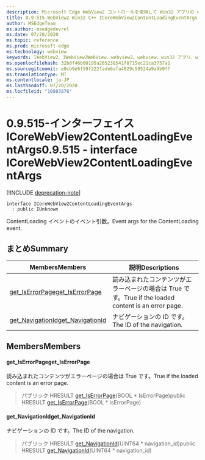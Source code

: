 ```yaml
---
description: Microsoft Edge WebView2 コントロールを使用して Win32 アプリの web コンテンツをホストする
title: 0.9.515-WebView2 Win32 C++ ICoreWebView2ContentLoadingEventArgs
author: MSEdgeTeam
ms.author: msedgedevrel
ms.date: 07/20/2020
ms.topic: reference
ms.prod: microsoft-edge
ms.technology: webview
keywords: IWebView2、IWebView2WebView、webview2、webview、win32 アプリ、win32、edge、ICoreWebView2、ICoreWebView2Controller、browser control、edge html
ms.openlocfilehash: 32b0f46b00195a265238541f8715ec21ca3757a1
ms.sourcegitcommit: e0cb9e6f59f222fade6afa4829c59524a9a9b9ff
ms.translationtype: MT
ms.contentlocale: ja-JP
ms.lasthandoff: 07/20/2020
ms.locfileid: "10883876"
---
```

# <span data-ttu-id="d1f0c-104">0.9.515-インターフェイス ICoreWebView2ContentLoadingEventArgs</span><span class="sxs-lookup"><span data-stu-id="d1f0c-104">0.9.515 - interface ICoreWebView2ContentLoadingEventArgs</span></span> 

[!INCLUDE [deprecation-note](../../includes/deprecation-note.md)]

```
interface ICoreWebView2ContentLoadingEventArgs
  : public IUnknown
```

<span data-ttu-id="d1f0c-105">ContentLoading イベントのイベント引数。</span><span class="sxs-lookup"><span data-stu-id="d1f0c-105">Event args for the ContentLoading event.</span></span>

## <span data-ttu-id="d1f0c-106">まとめ</span><span class="sxs-lookup"><span data-stu-id="d1f0c-106">Summary</span></span>

 <span data-ttu-id="d1f0c-107">Members</span><span class="sxs-lookup"><span data-stu-id="d1f0c-107">Members</span></span>                        | <span data-ttu-id="d1f0c-108">説明</span><span class="sxs-lookup"><span data-stu-id="d1f0c-108">Descriptions</span></span>
--------------------------------|---------------------------------------------
[<span data-ttu-id="d1f0c-109">get_IsErrorPage</span><span class="sxs-lookup"><span data-stu-id="d1f0c-109">get_IsErrorPage</span></span>](#get_iserrorpage) | <span data-ttu-id="d1f0c-110">読み込まれたコンテンツがエラーページの場合は True です。</span><span class="sxs-lookup"><span data-stu-id="d1f0c-110">True if the loaded content is an error page.</span></span>
[<span data-ttu-id="d1f0c-111">get_NavigationId</span><span class="sxs-lookup"><span data-stu-id="d1f0c-111">get_NavigationId</span></span>](#get_navigationid) | <span data-ttu-id="d1f0c-112">ナビゲーションの ID です。</span><span class="sxs-lookup"><span data-stu-id="d1f0c-112">The ID of the navigation.</span></span>

## <span data-ttu-id="d1f0c-113">Members</span><span class="sxs-lookup"><span data-stu-id="d1f0c-113">Members</span></span>

#### <span data-ttu-id="d1f0c-114">get_IsErrorPage</span><span class="sxs-lookup"><span data-stu-id="d1f0c-114">get_IsErrorPage</span></span> 

<span data-ttu-id="d1f0c-115">読み込まれたコンテンツがエラーページの場合は True です。</span><span class="sxs-lookup"><span data-stu-id="d1f0c-115">True if the loaded content is an error page.</span></span>

> <span data-ttu-id="d1f0c-116">パブリック HRESULT [get_IsErrorPage](#get_iserrorpage)(BOOL \* IsErrorPage)</span><span class="sxs-lookup"><span data-stu-id="d1f0c-116">public HRESULT [get_IsErrorPage](#get_iserrorpage)(BOOL \* isErrorPage)</span></span>

#### <span data-ttu-id="d1f0c-117">get_NavigationId</span><span class="sxs-lookup"><span data-stu-id="d1f0c-117">get_NavigationId</span></span> 

<span data-ttu-id="d1f0c-118">ナビゲーションの ID です。</span><span class="sxs-lookup"><span data-stu-id="d1f0c-118">The ID of the navigation.</span></span>

> <span data-ttu-id="d1f0c-119">パブリック HRESULT [get_NavigationId](#get_navigationid)(UINT64 \* navigation_id)</span><span class="sxs-lookup"><span data-stu-id="d1f0c-119">public HRESULT [get_NavigationId](#get_navigationid)(UINT64 \* navigation_id)</span></span>

